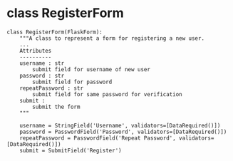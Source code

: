 # class RegisterForm

    class RegisterForm(FlaskForm):
    	"""A class to represent a form for registering a new user.
    	...
    	Attributes
    	----------
    	username : str
    		submit field for username of new user
    	password : str
    		submit field for password
    	repeatPassword : str
    		submit field for same password for verification
    	submit :
    		submit the form
    	"""
    	
        username = StringField('Username', validators=[DataRequired()])
        password = PasswordField('Password', validators=[DataRequired()])
        repeatPassword = PasswordField('Repeat Password', validators=[DataRequired()])
        submit = SubmitField('Register')
